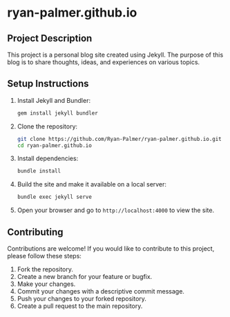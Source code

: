 # ryan-palmer.github.io

## Project Description

This project is a personal blog site created using Jekyll. The purpose of this blog is to share thoughts, ideas, and experiences on various topics.

## Setup Instructions

1. Install Jekyll and Bundler:
   ```sh
   gem install jekyll bundler
   ```

2. Clone the repository:
   ```sh
   git clone https://github.com/Ryan-Palmer/ryan-palmer.github.io.git
   cd ryan-palmer.github.io
   ```

3. Install dependencies:
   ```sh
   bundle install
   ```

4. Build the site and make it available on a local server:
   ```sh
   bundle exec jekyll serve
   ```

5. Open your browser and go to `http://localhost:4000` to view the site.

## Contributing

Contributions are welcome! If you would like to contribute to this project, please follow these steps:

1. Fork the repository.
2. Create a new branch for your feature or bugfix.
3. Make your changes.
4. Commit your changes with a descriptive commit message.
5. Push your changes to your forked repository.
6. Create a pull request to the main repository.

